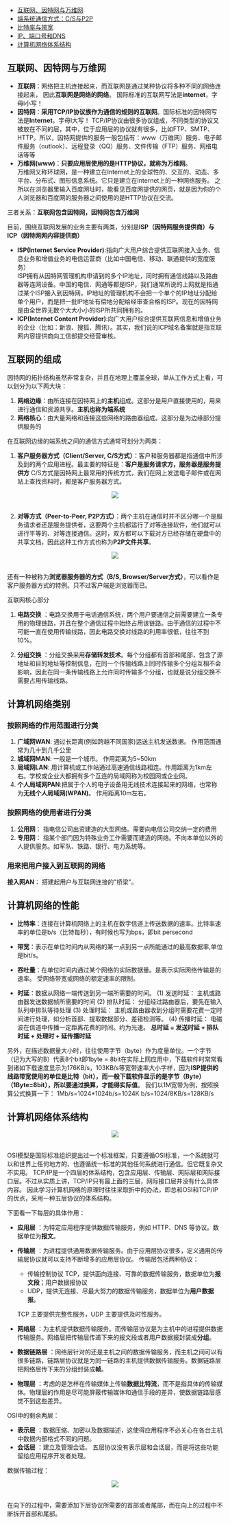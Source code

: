 - [互联网、因特网与万维网](#互联网因特网与万维网)
- [端系统通信方式：C/S与P2P](#端系统通信方式cs与p2p)
- [比特率与带宽](#比特率与带宽)
- [IP、端口号和DNS](#ip端口号和dns)
- [计算机网络体系结构](#计算机网络体系结构)
## 互联网、因特网与万维网  
- **互联网**：网络把主机连接起来，而互联网是通过某种协议将多种不同的网络连接起来，  因此**互联网是网络的网络**。  国际标准的互联网写法是**internet**，字母i小写！  
- **因特网**：**采用TCP/IP协议族作为通信的规则的互联网**。国际标准的因特网写法是**Internet**，字母I大写！ TCP/IP协议由很多协议组成，不同类型的协议又被放在不同的层，其中，位于应用层的协议就有很多，比如FTP、SMTP、HTTP。所以，因特网提供的服务一般包括有：www（万维网）服务、电子邮件服务（outlook）、远程登录（QQ）服务、文件传输（FTP）服务、网络电话等等  
- **万维网(www)**：**只要应用层使用的是HTTP协议，就称为万维网**。  
万维网又称环球网，是一种建立在Internet上的全球性的、交互的、动态、多平台、分布式、图形信息系统。它只是建立在Internet上的一种网络服务。  之所以在浏览器里输入百度网址时，能看见百度网提供的网页，就是因为你的个人浏览器和百度网的服务器之间使用的是HTTP协议在交流。  

三者关系：**互联网包含因特网，因特网包含万维网**  

目前，围绕互联网发展的业务主要有两类，分别是**ISP（因特网服务提供商）**与**ICP（因特网网内容提供商）**
- **ISP(Internet Service Provider)**:指向广大用户综合提供互联网接入业务、信息业务和增值业务的电信运营商（比如中国电信、移动、联通提供的宽度服务）  
ISP拥有从因特网管理机构申请到的多个IP地址，同时拥有通信线路以及路由器等连网设备。中国的电信、网通等都是ISP，我们通常所说的上网就是指通过某个ISP接入到因特网，IP地址的管理机构不会把一个单个的IP地址分配给单个用户，而是把一批IP地址有偿地分配给经审查合格的ISP。现在的因特网是由全世界无数个大大小小的ISP所共同拥有的。  
- **ICP(Internet Content Provider)**:向广大用户综合提供互联网信息和增值业务的企业（比如：新浪、搜狐、腾讯）。其实，我们说的ICP域名备案就是指互联网内容提供商向工信部提交经营审核。


## 互联网的组成 
因特网的拓扑结构虽然非常复杂，并且在地理上覆盖全球，单从工作方式上看，可以划分为以下两大块：  
1. **网络边缘**：由所连接在因特网上的**主机**组成。这部分是用户直接使用的，用来进行通信和资源共享。**主机也称为端系统**
2. **网络核心**：由大量网络和连接这些网络的路由器组成。这部分是为边缘部分提供服务的 

在互联网边缘的端系统之间的通信方式通常可划分为两类：
1. **客户服务器方式（Client/Server, C/S方式）**：客户和服务器都是指通信中所涉及到的两个应用进程。最主要的特征是：**客户是服务请求方，服务器是服务提供方**
C/S方式是因特网上最常用的传统方式，我们在网上发送电子邮件或在网站上查找资料时，都是客户服务器方式。

<div align="center"> <img src="https://github.com/ChenLiang-Vic/Personal-notes/blob/master/%E8%AE%A1%E7%AE%97%E6%9C%BA%E7%BD%91%E7%BB%9C/img/cs.png"> </div><br>

2. **对等方式（Peer-to-Peer, P2P方式）**：两个主机在通信时并不区分哪一个是服务请求者还是服务提供者，这要两个主机都运行了对等连接软件，他们就可以进行平等的、对等连接通信。这时，双方都可以下载对方已经存储在硬盘中的共享文档，因此这种工作方式也称为**P2P文件共享**。

<div align="center"> <img src="https://github.com/ChenLiang-Vic/Personal-notes/blob/master/%E8%AE%A1%E7%AE%97%E6%9C%BA%E7%BD%91%E7%BB%9C/img/p2p.png"> </div><br>

还有一种被称为**浏览器服务器的方式（B/S, Browser/Server方式）**，可以看作是客户服务器方式的特例。只不过客户端是浏览器而已。

互联网核心部分
1. **电路交换** ：电路交换用于电话通信系统，两个用户要通信之前需要建立一条专用的物理链路，并且在整个通信过程中始终占用该链路。由于通信的过程中不可能一直在使用传输线路，因此电路交换对线路的利用率很低，往往不到 10%。

2. **分组交换** ：分组交换采用**存储转发技术**。每个分组都有首部和尾部，包含了源地址和目的地址等控制信息，在同一个传输线路上同时传输多个分组互相不会影响，因此在同一条传输线路上允许同时传输多个分组，也就是说分组交换不需要占用传输线路。

## 计算机网络类别
### 按照网络的作用范围进行分类
1. **广域网WAN**: 通过长距离(例如跨越不同国家)运送主机发送数据。  作用范围通常为几十到几千公里
2. **城域网MAN**: 一般是一个城市。 作用距离为5~50km
3. **局域网LAN**: 用计算机或工作站通过高速通信线路相连。作用距离为1km左右。学校或企业大都拥有多个互连的局域网称为校园网或企业网。
4. **个人局域网PAN**:把属于个人的电子设备用无线技术连接起来的网络，也常称为**无线个人局域网(WPAN)**。 作用距离10m左右。

### 按照网络的使用者进行分类
1. **公用网**：  指电信公司出资建造的大型网络。需要向电信公司交纳一定的费用
2. **专用网**： 指某个部门因为特殊业务工作需要而建造的网络。不向本单位以外的人提供服务。如军队、铁路、银行、电力系统等。

### 用来把用户接入到互联网的网络
**接入网AN**： 搭建起用户与互联网连接的"桥梁"。

## 计算机网络的性能

- **比特率**：连接在计算机网络上的主机在数字信道上传送数据的速率。比特率速率的单位是b/s（比特每秒），有时候也写为bps，即bit persecond  
- **带宽**：表示在单位时间内从网络的某一点到另一点所能通过的最高数据率,单位是bit/s。

- **吞吐量**：在单位时间内通过某个网络的实际数据量。是表示实际网络传输是的速率。 受网络带宽或网络的额定速率的限制。

- **时延**：数据从网络一端传送到另一端所需要的时间。
(1) 发送时延： 主机或路由器发送数据帧所需要的时间
(2) 排队时延： 分组经过路由器后，要先在输入队列中排队等待处理
(3) 处理时延： 主机或路由器收到分组时需要花费一定时间进行处理，如分析首部、提取数据部分、差错检测等。
(4) 传播时延： 电磁波在信道中传播一定距离花费的时间。约为光速。
**总时延 = 发送时延 + 排队时延 + 处理时 + 延传播时延**


另外，在描述数据量大小时，往往使用字节（byte）作为度量单位。一个字节（记为大写的B）代表8个bit即1byte = 8bit在实际上网应用中，下载软件时常常看到诸如下载速度显示为176KB/s，103KB/s等宽带速率大小字样，因为**ISP提供的线路带宽使用的单位是比特（bit），而一般下载软件显示的是字节（Byte）（1Byte=8bit），所以要通过换算，才能得实际值**。
我们以1M宽带为例，按照换算公式换算一下：
1Mb/s=1024*1024b/s=1024K b/s=1024/8KB/s=128KB/s


## 计算机网络体系结构

<div align="center"> <img src="https://github.com/ChenLiang-Vic/Personal-notes/blob/master/%E8%AE%A1%E7%AE%97%E6%9C%BA%E7%BD%91%E7%BB%9C/img/%E7%BD%91%E7%BB%9C%E5%88%86%E5%B1%82.png"> </div><br>

OSI模型是国际标准组织提出过一个标准框架，只要遵循OSI标准，一个系统就可以和世界上任何地方的、也遵循统一标准的其他任何系统进行通信。但它既复杂又不实用。
TCP/IP是一个四层的体系结构，包含应用层、传输层、网际层和网际接口层。不过从实质上讲，TCP/IP只有最上面的三层，网际接口层并没有什么具体内容。
因此学习计算机网络的原理时往往采取折中的办法，即总和OSI和TCP/IP的优点，采用一种五层协议的体系结构。

下面看一下每层的具体作用：
- **应用层** ：为特定应用程序提供数据传输服务，例如 HTTP、DNS 等协议。数据单位为**报文**。

- **传输层** ：为进程提供通用数据传输服务。由于应用层协议很多，定义通用的传输层协议就可以支持不断增多的应用层协议。
传输层包括两种协议：
  - 传输控制协议 TCP，提供面向连接、可靠的数据传输服务，数据单位为**报文段**；用户数据报协议 
  - UDP，提供无连接、尽最大努力的数据传输服务，数据单位为**用户数据报**。

  TCP 主要提供完整性服务，UDP 主要提供及时性服务。
- **网络层** ：为主机提供数据传输服务。而传输层协议是为主机中的进程提供数据传输服务。网络层把传输层传递下来的报文段或者用户数据报封装成**分组**。

- **数据链路层** ：网络层针对的还是主机之间的数据传输服务，而主机之间可以有很多链路，链路层协议就是为同一链路的主机提供数据传输服务。数据链路层把网络层传下来的分组封装成**帧**。

- **物理层** ：考虑的是怎样在传输媒体上传输**数据比特流**，而不是指具体的传输媒体。物理层的作用是尽可能屏蔽传输媒体和通信手段的差异，使数据链路层感觉不到这些差异。 

OSI中的剩余两层：
- **表示层** ：数据压缩、加密以及数据描述，这使得应用程序不必关心在各台主机中数据内部格式不同的问题。
- **会话层** ：建立及管理会话。
五层协议没有表示层和会话层，而是将这些功能留给应用程序开发者处理。

数据传输过程：

<div align="center"> <img src="https://github.com/ChenLiang-Vic/Personal-notes/blob/master/%E8%AE%A1%E7%AE%97%E6%9C%BA%E7%BD%91%E7%BB%9C/img/%E6%95%B0%E6%8D%AE%E4%BC%A0%E8%BE%93.png"> </div><br>

在向下的过程中，需要添加下层协议所需要的首部或者尾部，而在向上的过程中不断拆开首部和尾部。